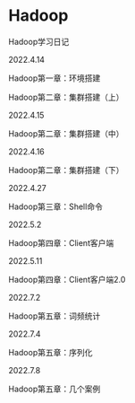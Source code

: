 # Hadoop
Hadoop学习日记

2022.4.14

Hadoop第一章：环境搭建

Hadoop第二章：集群搭建（上）

2022.4.15

Hadoop第二章：集群搭建（中）

2022.4.16

Hadoop第二章：集群搭建（下）

2022.4.27

Hadoop第三章：Shell命令

2022.5.2

Hadoop第四章：Client客户端

2022.5.11

Hadoop第四章：Client客户端2.0

2022.7.2

Hadoop第五章：词频统计

2022.7.4

Hadoop第五章：序列化

2022.7.8

Hadoop第五章：几个案例

